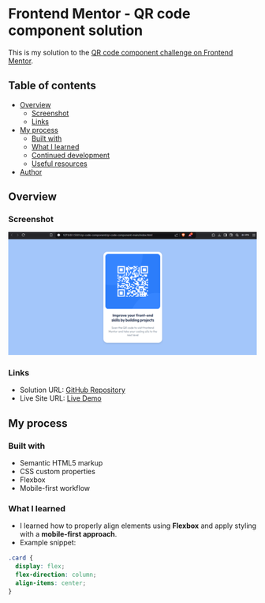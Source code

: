 # Frontend Mentor - QR code component solution

This is my solution to the [QR code component challenge on Frontend Mentor](https://prathameshk11.github.io/FM-Qr-Code-Component/). 

## Table of contents
- [Overview](#overview)
  - [Screenshot](#screenshot)
  - [Links](#links)
- [My process](#my-process)
  - [Built with](#built-with)
  - [What I learned](#what-i-learned)
  - [Continued development](#continued-development)
  - [Useful resources](#useful-resources)
- [Author](#author)

## Overview

### Screenshot

![Screenshot of my QR code component](./images/screenshot.png)

### Links
- Solution URL: [GitHub Repository](https://github.com/Prathameshk11/FM-Qr-Code-Component)
- Live Site URL: [Live Demo](https://prathameshk11.github.io/FM-Qr-Code-Component/)

## My process

### Built with
- Semantic HTML5 markup
- CSS custom properties
- Flexbox
- Mobile-first workflow

### What I learned
- I learned how to properly align elements using **Flexbox** and apply styling with a **mobile-first approach**.
- Example snippet:
```css
.card {
  display: flex;
  flex-direction: column;
  align-items: center;
}
